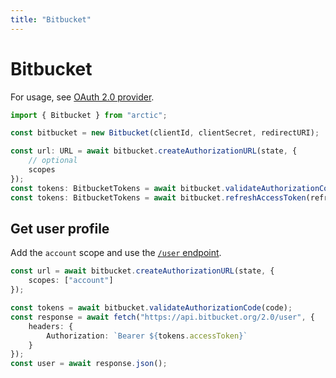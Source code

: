 ```yaml
---
title: "Bitbucket"
---
```


# Bitbucket

For usage, see [OAuth 2.0 provider](/guides/oauth2).

```ts
import { Bitbucket } from "arctic";

const bitbucket = new Bitbucket(clientId, clientSecret, redirectURI);
```

```ts
const url: URL = await bitbucket.createAuthorizationURL(state, {
	// optional
	scopes
});
const tokens: BitbucketTokens = await bitbucket.validateAuthorizationCode(code);
const tokens: BitbucketTokens = await bitbucket.refreshAccessToken(refreshToken);
```

## Get user profile

Add the `account` scope and use the [`/user` endpoint](https://developer.atlassian.com/cloud/bitbucket/rest/api-group-users/#api-user-get).

```ts
const url = await bitbucket.createAuthorizationURL(state, {
	scopes: ["account"]
});
```

```ts
const tokens = await bitbucket.validateAuthorizationCode(code);
const response = await fetch("https://api.bitbucket.org/2.0/user", {
	headers: {
		Authorization: `Bearer ${tokens.accessToken}`
	}
});
const user = await response.json();
```
